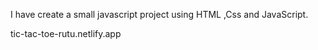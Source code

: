 I have create a  small javascript project using HTML ,Css and JavaScript.


tic-tac-toe-rutu.netlify.app

